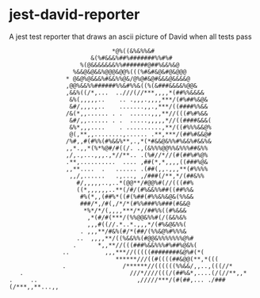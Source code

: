 # jest-david-reporter
A jest test reporter that draws an ascii picture of David when all tests pass

                                                                                
                                 *@%((&%&%%&#                                   
                           &(%#&&&%##%#######%%#%#                              
                        %(@&&&&&&&%%#######@##%&&%&@                            
                      %&&@&@&&%@@@&@@%(((%#&#&@&#@&@@@                          
                    * @&@%@&&&%#&&%%@&/@%@#&@#&&&@&&&&@                         
                    ,@@%&&%%######%%&#%%&((%(&###&&&&%@@&                       
                    ,&&%((/*,...  ..///(//***,,,,*(##%%&&&&                     
                     &%(,,,,,..    .. .,,,.,,,,***/(#%##%&@&                    
                     &#/,,,.,..    .......,,.,***/((####%%&&                    
                    /&(*,,...... . .  ......,,,**//(((#%#%&&                    
                     &#/,,...... . .  .....,,,,,*//((####&&&(                   
                     &%*,,,....    . ..........,**/((#%%%&&@%                   
                     @(,**,,........,...... .**,***/(##%#&&@#                   
                    /%#,,#(#%%(#%&&%**,.,*(*#&&@&%%#%&&%#&&%&                   
                    ,,*.,,*(%*%@#/#((/. .,(&%%%@@%%&%%%##&%%                    
                    ,/,.,...,,,.,*//**.. .(%#//*//(#(##%#%@%                    
                    .**,..........  .... ,##(*,*,,,,((###%@&                    
                    ,,**....  .   ...... .(##(,,.,,,**(#%%%%                    
                     ,,/,......   .,..., ,/###(/**,*/(##&%%                     
                       #/,,,,,..,..*(@@**/#@@%#(//(((##%                        
                       ((*,,,,,,..**(/#/(#%&&%%##((##%%&                        
                        #%(*,,(##%*((#(%##(#%%&%&@&(%%&&                        
                        ###/*,/#(,/*/*(#%%###%%###(#&&@                         
                         *%*/*/(,,,,***/*//##%%((#%&&&                          
                          ,*(#/#(***/(%%@@&%%#(/(&&%&%                          
                          ,,,#((//.*..*.,,,*/(#%&@&%%(                          
                        . ,,,**/#&%(#/*(##/(%%&@%#%%%&                          
                       ..  ,,,,**/((%&&%%(#@@&%%%%%%%@%#                        
                      .      *,,**//(((###%&&%%%#%##%@&%(                       
                   ..          ,,,***//(((((########&@%#(*(                     
                                  ******///((#((((##&@@(**,*(((                 
                   .                /******//((((((%%&&/,,..,(((//*             
       .                              ///*////(((/(##%&*,....(/(//**,,*         
    .     ..                            ,/////***/(#(##,... ./###(/***,,**...,, 
